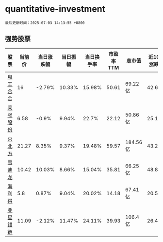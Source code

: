 # quantitative-investment

`最后更新时间：2025-07-03 14:13:55 +0800`

## 强势股票

|股票|当前价|当日涨跌幅|当日振幅|当日换手率|市盈率TTM|总市值|近10日涨跌幅|
|----|----|----|----|----|----|----|----|
|[电工合金](https://xueqiu.com/S/SZ300697)|16|-2.79%|10.33%|15.98%|50.61|69.22亿|42.6%|
|[秀强股份](https://xueqiu.com/S/SZ300160)|6.58|-0.9%|9.94%|22.7%|22.12|50.86亿|25.1%|
|[京北方](https://xueqiu.com/S/SZ002987)|21.27|8.35%|9.37%|19.48%|59.57|184.56亿|43.23%|
|[雪迪龙](https://xueqiu.com/S/SZ002658)|10.42|10.03%|8.66%|15.04%|35.81|66.25亿|48.86%|
|[海利得](https://xueqiu.com/S/SZ002206)|5.8|0.87%|9.04%|20.02%|14.18|67.41亿|20.58%|
|[亚星锚链](https://xueqiu.com/S/SH601890)|11.09|-2.12%|11.47%|24.11%|39.93|106.4亿|26.45%|
